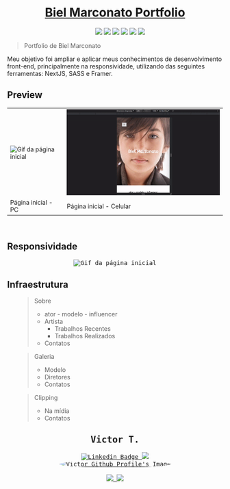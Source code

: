 <h1 align="center">
    <a href="https://www.bielmarconato.com.br/">
        Biel Marconato Portfolio
    </a>
</h1>

<ul type="none" align="center">
    <li>
        <img src="https://img.shields.io/badge/HTML5-E34F26?style=for-the-badge&logo=html5&logoColor=white" height="35px">
        <img src="https://img.shields.io/badge/JavaScript-F7DF1E?style=for-the-badge&logo=javascript&logoColor=black" height="35px">
        <a href="https://nextjs.org/"><img src="https://img.shields.io/badge/next.js-000000?style=for-the-badge&logo=nextdotjs&logoColor=white" height="35px"></a>
        <a href="https://nodejs.org/pt-br/"><img src="https://img.shields.io/badge/Node.js-43853D?style=for-the-badge&logo=node.js&logoColor=white" height="35px"></a>
        <img src="https://img.shields.io/badge/Sass-CC6699?style=for-the-badge&logo=sass&logoColor=white" height="35px">
        <a href="https://www.framer.com/motion/"><img src="https://img.shields.io/badge/Framer-black?style=for-the-badge&logo=framer&logoColor=blue" height="35px"></a>
</ul>
<div>
    <p>
        <blockquote>Portfolio de Biel Marconato</blockquote>
    Meu objetivo foi ampliar e aplicar meus conhecimentos de desenvolvimento front-end, principalmente na responsividade, utilizando das seguintes ferramentas: NextJS, SASS e Framer.
    </p>
</div>
<div>
    <div>
        <h2>Preview</h2>
        <table align="center">
            <tr>
                <td><img src=".github/pginit.gif" alt="Gif da página inicial" width="470px"></td>
                <td><img src=".github/pginit_mobile.gif" alt="Gif da página inicial" width="470px"></td>
            </tr>
            <tr>
                <td>Página inicial - PC</td>
                <td>Página inicial - Celular</td>
            </tr>
        </table>
    </div>
</div>
<br />

<div>
    <h2>Responsividade</h2>
    <div align="center">
        <kbd><img src=".github/responsive.gif" alt="Gif da página inicial" width="800px"></kbd>
    </div>
</div>

<div>
    <h2>Infraestrutura</h2>
    <ul type="none">
        <li>
            <blockquote>
                Sobre
                <ul>
                    <li> ator - modelo - influencer
                    <li> Artista
                        <ul>
                            <li> Trabalhos Recentes
                            <li> Trabalhos Realizados
                        </ul>
                    <li> Contatos
                </ul>
            </blockquote>
        <li>
            <blockquote>
                Galeria
                <ul>
                    <li> Modelo
                    <li> Diretores
                    <li> Contatos
                </ul>
            </blockquote>
        <li>
            <blockquote>
                Clipping
                <ul>
                    <li> Na mídia
                    <li> Contatos
                </ul>
            </blockquote>
    </ul>
</div>
<div align="center">
    <div>
        <kbd>
            <h2>Victor T.</h2>
            <div>
                <a href="https://www.linkedin.com/in/victor-garcia-707824264/">
                    <img src="https://img.shields.io/badge/-Victor-blue?style=for-the-badge&logo=Linkedin&logoColor=white&link=https://www.linkedin.com/in/victor-garcia-707824264/" alt="Linkedin Badge">
                </a>
                <a href="https://stackoverflow.com/users/17405168/vizy">
                    <img src="https://img.shields.io/badge/Stack_Overflow-FE7A16?style=for-the-badge&logo=stack-overflow&logoColor=white">
                </a>
                <br />
            </div>
            <a href="https://github.com/vitu1928">
                <img style="border-radius: 50%;" src="https://avatars.githubusercontent.com/u/58984150?v=4" width="135px;" alt="Victor Github Profile's Image" />
                <br />
            </a>
            <div>
                <br />
                <a href="https://discordapp.com/users/731522255133081650">
                    <img src="https://img.shields.io/badge/Discord-5865F2?style=for-the-badge&logo=discord&logoColor=white">
                </a>
                <a href="https://steamcommunity.com/profiles/76561199090763008/">
                    <img src="https://img.shields.io/badge/Steam-000000?style=for-the-badge&logo=steam&logoColor=white">
                </a>
            </div>
        </kbd>
    </div>
</div>
